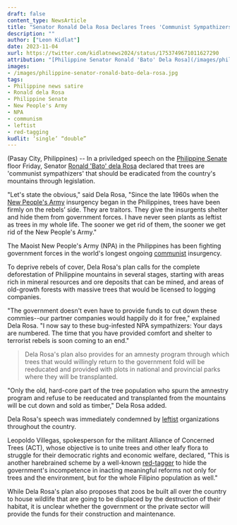 ```yaml
---
draft: false
content_type: NewsArticle
title: "Senator Ronald Dela Rosa Declares Trees 'Communist Sympathizers,' Calls For Complete Deforestation of Mountains"
description: ""
author: ["Leon Kidlat"]
date: 2023-11-04
xurl: https://twitter.com/kidlatnews2024/status/1753749671011627290
attribution: "[Philippine Senator Ronald 'Bato' Dela Rosa](/images/philippine-senator-ronald-bato-dela-rosa.jpg) photo from [Wikimedia](https://commons.wikimedia.org/wiki/File:Ronald_dela_Rosa_073116.jpg). Public Domain."
images: 
- /images/philippine-senator-ronald-bato-dela-rosa.jpg
tags:
- Philippine news satire
- Ronald dela Rosa
- Philippine Senate
- New People's Army
- NPA
- communism
- leftist
- red-tagging
kudlit: ‘single’ “double”
---
```

(Pasay City, Philippines) -- In a priviledged speech on the [Philippine Senate](/tags/philippine-senate/) floor Friday, Senator [Ronald 'Bato' dela Rosa](/tags/ronald-dela-rosa/) declared that trees are 'communist sympathizers' that should be eradicated from the country's mountains through legislation.

"Let's state the obvious," said Dela Rosa, "Since the late 1960s when the [New People's Army](/tags/new-peoples-army/) insurgency began in the Philippines, trees have been firmly on the rebels’ side. They are traitors. They give the insurgents shelter and hide them from government forces. I have never seen plants as leftist as trees in my whole life. The sooner we get rid of them, the sooner we get rid of the New People's Army."

The Maoist New People's Army (NPA) in the Philippines has been fighting government forces in the world's longest ongoing [communist](/tags/communism/) insurgency.

To deprive rebels of cover, Dela Rosa's plan calls for the complete deforestation of Philippine mountains in several stages, starting with areas rich in mineral resources and ore deposits that can be mined, and areas of old-growth forests with massive trees that would be licensed to logging companies.

"The government doesn't even have to provide funds to cut down these commies--our partner companies would happily do it for free," explained Dela Rosa. "I now say to these bug-infested NPA sympathizers: Your days are numbered. The time that you have provided comfort and shelter to terrorist rebels is soon coming to an end."

>Dela Rosa's plan also provides for an amnesty program through which trees that would willingly return to the government fold will be reeducated and provided with plots in national and provincial parks where they will be transplanted. 

"Only the old, hard-core part of the tree population who spurn the amnestry program and refuse to be reeducated and transplanted from the mountains will be cut down and sold as timber," Dela Rosa added.

Dela Rosa's speech was immediately condemned by [leftist](/tags/leftist/) organizations throughout the country. 

Leopoldo Villegas, spokesperson for the militant Alliance of Concerned Trees (ACT), whose objective is to unite trees and other leafy flora to struggle for their democratic rights and economic welfare, declared, "This is another harebrained scheme by a well-known [red-tagger](/tags/red-tagging/) to hide the government's incompetence in inacting meaningful reforms not only for trees and the environment, but for the whole Filipino population as well."

While Dela Rosa's plan also proposes that zoos be built all over the country to house wildlife that are going to be displaced by the destruction of their habitat, it is unclear whether the government or the private sector will provide the funds for their construction and maintenance.